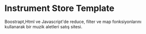 # Instrument Store Template

Boostrapt,Html ve Javascript'de reduce, filter ve map fonksiyonlarını kullanarak bir muzik aletleri satış sitesi.
